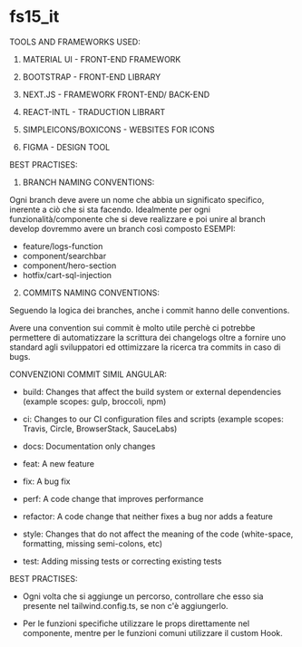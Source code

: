 # fs15_it

TOOLS AND FRAMEWORKS USED:

1. MATERIAL UI - FRONT-END FRAMEWORK

2. BOOTSTRAP - FRONT-END LIBRARY

3. NEXT.JS - FRAMEWORK FRONT-END/ BACK-END

4. REACT-INTL - TRADUCTION LIBRART

5. SIMPLEICONS/BOXICONS - WEBSITES FOR ICONS

6. FIGMA - DESIGN TOOL

BEST PRACTISES:

1. BRANCH NAMING CONVENTIONS:

Ogni branch deve avere un nome che abbia un significato specifico, inerente a ciò che si sta facendo.
Idealmente per ogni funzionalità/componente che si deve realizzare e poi unire al branch develop dovremmo avere un branch così composto
ESEMPI:

- feature/logs-function
- component/searchbar
- component/hero-section
- hotfix/cart-sql-injection

2. COMMITS NAMING CONVENTIONS:

Seguendo la logica dei branches, anche i commit hanno delle conventions.

Avere una convention sui commit è molto utile perchè ci potrebbe permettere di automatizzare la scrittura dei changelogs oltre a fornire uno standard agli sviluppatori ed ottimizzare la ricerca tra commits in caso di bugs.

CONVENZIONI COMMIT SIMIL ANGULAR:

- build: Changes that affect the build system or external dependencies (example scopes: gulp, broccoli, npm)

- ci: Changes to our CI configuration files and scripts (example scopes: Travis, Circle, BrowserStack, SauceLabs)

- docs: Documentation only changes

- feat: A new feature

- fix: A bug fix

- perf: A code change that improves performance

- refactor: A code change that neither fixes a bug nor adds a feature

- style: Changes that do not affect the meaning of the code (white-space, formatting, missing semi-colons, etc)

- test: Adding missing tests or correcting existing tests

BEST PRACTISES:

- Ogni volta che si aggiunge un percorso, controllare che esso sia presente nel tailwind.config.ts, se non c'è aggiungerlo.

- Per le funzioni specifiche utilizzare le props direttamente nel componente, mentre per le funzioni comuni utilizzare il custom Hook.
